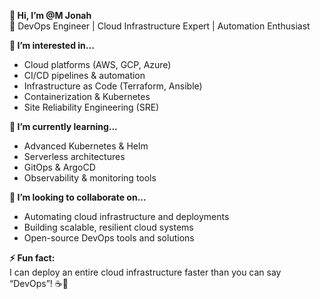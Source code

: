 **👋 Hi, I’m @M Jonah**  
🚀 DevOps Engineer | Cloud Infrastructure Expert | Automation Enthusiast  

**👀 I’m interested in...**  
- Cloud platforms (AWS, GCP, Azure)  
- CI/CD pipelines & automation  
- Infrastructure as Code (Terraform, Ansible)  
- Containerization & Kubernetes  
- Site Reliability Engineering (SRE)  

**🌱 I’m currently learning...**  
- Advanced Kubernetes & Helm  
- Serverless architectures  
- GitOps & ArgoCD  
- Observability & monitoring tools  

**💞️ I’m looking to collaborate on...**  
- Automating cloud infrastructure and deployments  
- Building scalable, resilient cloud systems  
- Open-source DevOps tools and solutions  

**⚡ Fun fact:**  
I can deploy an entire cloud infrastructure faster than you can say “DevOps”! ☕🚀  
